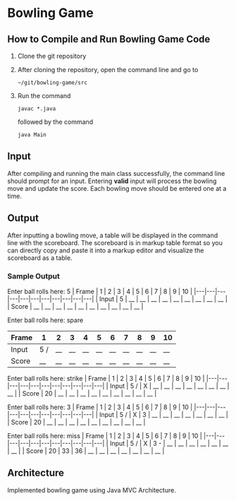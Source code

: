 # Bowling Game

## How to Compile and Run Bowling Game Code
1. Clone the git repository

2. After cloning the repository, open the command line and go to
    ```
    ~/git/bowling-game/src
    ```
3. Run the command
    ```
    javac *.java
    ```
    followed by the command
    ```
    java Main
    ```

## Input
After compiling and running the main class successfully, the command line should prompt for an input. Entering **valid** input will process the bowling move and update the score. Each bowling move should be entered one at a time.

## Output
After inputting a bowling move, a table will be displayed in the command line with the scoreboard. The scoreboard is in markup table format so you can directly copy and paste it into a markup editor and visualize the scoreboard as a table.

### Sample Output

Enter ball rolls here: 5
| Frame | 1 | 2 | 3 | 4 | 5 | 6 | 7 | 8 | 9 | 10 | 
|---|---|---|---|---|---|---|---|---|---|---|
| Input | 5 | __ | __ | __ | __ | __ | __ | __ | __ | __ | 
| Score | __ | __ | __ | __ | __ | __ | __ | __ | __ | __ | 

Enter ball rolls here: spare

| Frame | 1 | 2 | 3 | 4 | 5 | 6 | 7 | 8 | 9 | 10 | 
|---|---|---|---|---|---|---|---|---|---|---|
| Input | 5 / | __ | __ | __ | __ | __ | __ | __ | __ | __ | 
| Score | __ | __ | __ | __ | __ | __ | __ | __ | __ | __ | 

Enter ball rolls here: strike
| Frame | 1 | 2 | 3 | 4 | 5 | 6 | 7 | 8 | 9 | 10 | 
|---|---|---|---|---|---|---|---|---|---|---|
| Input | 5 / | X | __ | __ | __ | __ | __ | __ | __ | __ | 
| Score | 20 | __ | __ | __ | __ | __ | __ | __ | __ | __ | 

Enter ball rolls here: 3
| Frame | 1 | 2 | 3 | 4 | 5 | 6 | 7 | 8 | 9 | 10 | 
|---|---|---|---|---|---|---|---|---|---|---|
| Input | 5 / | X | 3 | __ | __ | __ | __ | __ | __ | __ | 
| Score | 20 | __ | __ | __ | __ | __ | __ | __ | __ | __ | 

Enter ball rolls here: miss
| Frame | 1 | 2 | 3 | 4 | 5 | 6 | 7 | 8 | 9 | 10 | 
|---|---|---|---|---|---|---|---|---|---|---|
| Input | 5 / | X | 3 - | __ | __ | __ | __ | __ | __ | __ | 
| Score | 20 | 33 | 36 | __ | __ | __ | __ | __ | __ | __ | 

## Architecture
Implemented bowling game using Java MVC Architecture.
